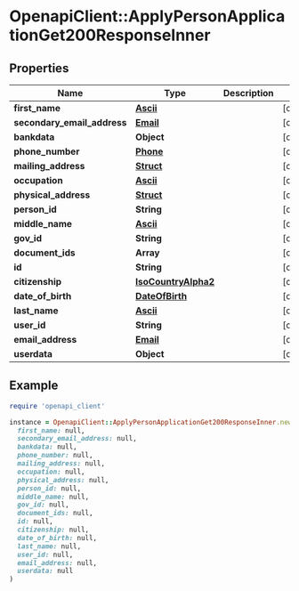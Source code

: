 # OpenapiClient::ApplyPersonApplicationGet200ResponseInner

## Properties

| Name | Type | Description | Notes |
| ---- | ---- | ----------- | ----- |
| **first_name** | [**Ascii**](Ascii.md) |  | [optional] |
| **secondary_email_address** | [**Email**](Email.md) |  | [optional] |
| **bankdata** | **Object** |  | [optional] |
| **phone_number** | [**Phone**](Phone.md) |  | [optional] |
| **mailing_address** | [**Struct**](Struct.md) |  | [optional] |
| **occupation** | [**Ascii**](Ascii.md) |  | [optional] |
| **physical_address** | [**Struct**](Struct.md) |  | [optional] |
| **person_id** | **String** |  | [optional] |
| **middle_name** | [**Ascii**](Ascii.md) |  | [optional] |
| **gov_id** | **String** |  | [optional] |
| **document_ids** | **Array** |  | [optional] |
| **id** | **String** |  | [optional] |
| **citizenship** | [**IsoCountryAlpha2**](IsoCountryAlpha2.md) |  | [optional] |
| **date_of_birth** | [**DateOfBirth**](DateOfBirth.md) |  | [optional] |
| **last_name** | [**Ascii**](Ascii.md) |  | [optional] |
| **user_id** | **String** |  | [optional] |
| **email_address** | [**Email**](Email.md) |  | [optional] |
| **userdata** | **Object** |  | [optional] |

## Example

```ruby
require 'openapi_client'

instance = OpenapiClient::ApplyPersonApplicationGet200ResponseInner.new(
  first_name: null,
  secondary_email_address: null,
  bankdata: null,
  phone_number: null,
  mailing_address: null,
  occupation: null,
  physical_address: null,
  person_id: null,
  middle_name: null,
  gov_id: null,
  document_ids: null,
  id: null,
  citizenship: null,
  date_of_birth: null,
  last_name: null,
  user_id: null,
  email_address: null,
  userdata: null
)
```

